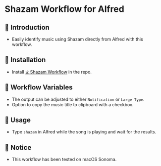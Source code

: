 # Shazam Workflow for Alfred

## 🤔 Introduction

- Easily identify music using Shazam directly from Alfred with this workflow.

## 🚀 Installation

- Install [⤓ Shazam Workflow](https://github.com/svenko99/alfred-shazam/releases/latest/download/Shazam.alfredworkflow) in the repo.

## 🔧 Workflow Variables

- The output can be adjusted to either `Notification` or `Large Type`.
- Option to copy the music title to clipboard with a checkbox.

## 🔄 Usage

- Type `shazam` in Alfred while the song is playing and wait for the results.

## 📝 Notice

- This workflow has been tested on macOS Sonoma.

